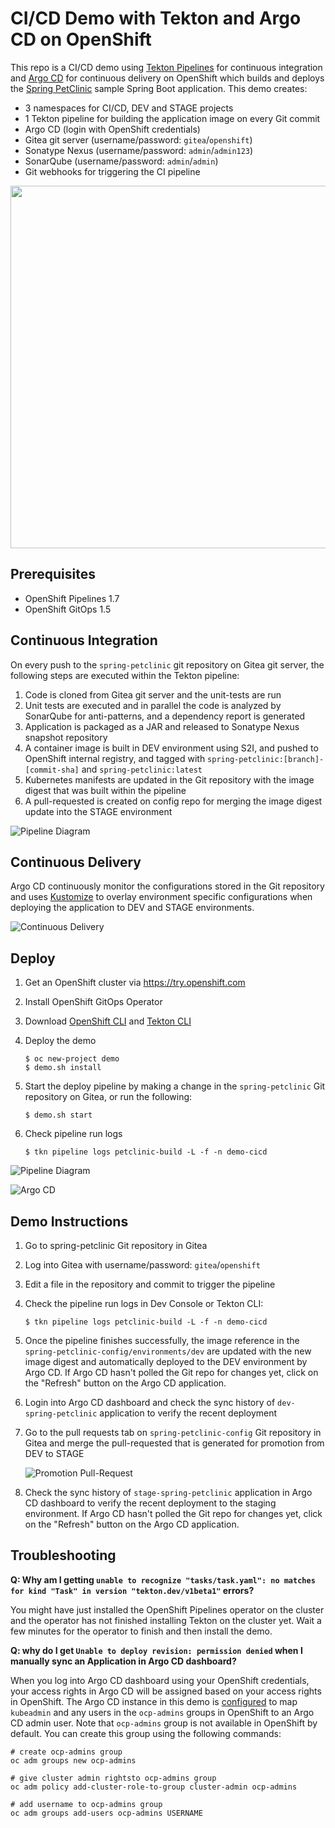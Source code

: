 # CI/CD Demo with Tekton and Argo CD on OpenShift

This repo is a CI/CD demo using [Tekton Pipelines](http://www.tekton.dev) for continuous integration and [Argo CD](https://argoproj.github.io/argo-cd/) for continuous delivery on OpenShift which builds and deploys the [Spring PetClinic](https://github.com/spring-projects/spring-petclinic) sample Spring Boot application. This demo creates:

* 3 namespaces for CI/CD, DEV and STAGE projects
* 1 Tekton pipeline for building the application image on every Git commit
* Argo CD (login with OpenShift credentials)
* Gitea git server (username/password: `gitea`/`openshift`)
* Sonatype Nexus (username/password: `admin`/`admin123`)
* SonarQube (username/password: `admin`/`admin`)
* Git webhooks for triggering the CI pipeline

<p align="center">
  <img width="580" src="docs/images/projects.svg">
</p>

## Prerequisites

* OpenShift Pipelines 1.7
* OpenShift GitOps 1.5
## Continuous Integration

On every push to the `spring-petclinic` git repository on Gitea git server, the following steps are executed within the Tekton pipeline:

1. Code is cloned from Gitea git server and the unit-tests are run
1. Unit tests are executed and in parallel the code is analyzed by SonarQube for anti-patterns, and a dependency report is generated
1. Application is packaged as a JAR and released to Sonatype Nexus snapshot repository
1. A container image is built in DEV environment using S2I, and pushed to OpenShift internal registry, and tagged with `spring-petclinic:[branch]-[commit-sha]` and `spring-petclinic:latest`
1. Kubernetes manifests are updated in the Git repository with the image digest that was built within the pipeline
1. A pull-requested is created on config repo for merging the image digest update into the STAGE environment

![Pipeline Diagram](docs/images/ci-pipeline.svg)

## Continuous Delivery

Argo CD continuously monitor the configurations stored in the Git repository and uses [Kustomize](https://kustomize.io/) to overlay environment specific configurations when deploying the application to DEV and STAGE environments.

![Continuous Delivery](docs/images/cd.png)

## Deploy

1. Get an OpenShift cluster via https://try.openshift.com
1. Install OpenShift GitOps Operator
1. Download [OpenShift CLI](https://mirror.openshift.com/pub/openshift-v4/clients/ocp/latest/) and [Tekton CLI](https://github.com/tektoncd/cli/releases)
1. Deploy the demo

    ```text
    $ oc new-project demo
    $ demo.sh install
    ```

1. Start the deploy pipeline by making a change in the `spring-petclinic` Git repository on Gitea, or run the following:

    ```text
    $ demo.sh start
    ```

1. Check pipeline run logs

    ```text
    $ tkn pipeline logs petclinic-build -L -f -n demo-cicd
    ```

![Pipeline Diagram](docs/images/pipeline-viz.png)

![Argo CD](docs/images/argocd.png)

## Demo Instructions

1. Go to spring-petclinic Git repository in Gitea
1. Log into Gitea with username/password: `gitea`/`openshift`
1. Edit a file in the repository and commit to trigger the pipeline
1. Check the pipeline run logs in Dev Console or Tekton CLI:

   ```text
   $ tkn pipeline logs petclinic-build -L -f -n demo-cicd
   ```

1. Once the pipeline finishes successfully, the image reference in the `spring-petclinic-config/environments/dev` are updated with the new image digest and automatically deployed to the DEV environment by Argo CD. If Argo CD hasn't polled the Git repo for changes yet, click on the "Refresh" button on the Argo CD application.

1. Login into Argo CD dashboard and check the sync history of `dev-spring-petclinic` application to verify the recent deployment

1. Go to the pull requests tab on `spring-petclinic-config` Git repository in Gitea and merge the pull-requested that is generated for promotion from DEV to STAGE

    ![Promotion Pull-Request](docs/images/promote-pr.png)

1. Check the sync history of `stage-spring-petclinic` application in Argo CD dashboard to verify the recent deployment to the staging environment. If Argo CD hasn't polled the Git repo for changes yet, click on the "Refresh" button on the Argo CD application.

## Troubleshooting

**Q: Why am I getting `unable to recognize "tasks/task.yaml": no matches for kind "Task" in version "tekton.dev/v1beta1"` errors?**

You might have just installed the OpenShift Pipelines operator on the cluster and the operator has not finished installing Tekton on the cluster yet. Wait a few minutes for the operator to finish and then install the demo.


**Q: why do I get `Unable to deploy revision: permission denied` when I manually sync an Application in Argo CD dashboard?**

When you log into Argo CD dashboard using your OpenShift credentials, your access rights in Argo CD will be assigned based on your access rights in OpenShift. The Argo CD instance in this demo is [configured](https://github.com/siamaksade/openshift-cicd-demo/blob/main/argo/argocd.yaml#L21) to map `kubeadmin` and any users in the `ocp-admins` groups in OpenShift to an Argo CD admin user. Note that `ocp-admins` group is not available in OpenShift by default. You can create this group using the following commands:

```
# create ocp-admins group
oc adm groups new ocp-admins

# give cluster admin rightsto ocp-admins group
oc adm policy add-cluster-role-to-group cluster-admin ocp-admins

# add username to ocp-admins group
oc adm groups add-users ocp-admins USERNAME
```
